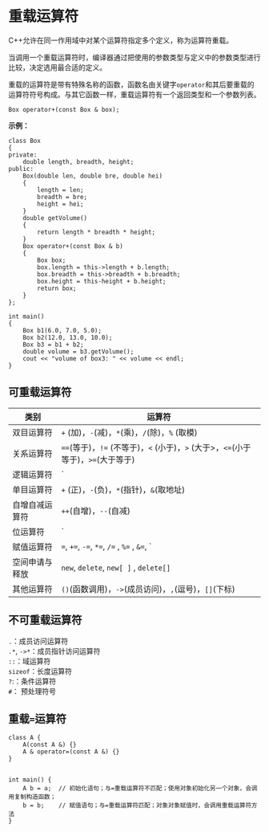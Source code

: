 
# 重载运算符

C++允许在同一作用域中对某个运算符指定多个定义，称为运算符重载。

当调用一个重载运算符时，编译器通过把使用的参数类型与定义中的参数类型进行比较，决定选用最合适的定义。

重载的运算符是带有特殊名称的函数，函数名由关键字`operator`和其后要重载的运算符符号构成。与其它函数一样，重载运算符有一个返回类型和一个参数列表。  
```
Box operator+(const Box & box);
```

**示例：**  
```
class Box
{
private:
    double length, breadth, height;
public:
    Box(double len, double bre, double hei)
    {
        length = len;
        breadth = bre;
        height = hei;
    }
    double getVolume()
    {
        return length * breadth * height;
    }
    Box operator+(const Box & b)
    {
        Box box;
        box.length = this->length + b.length;
        box.breadth = this->breadth + b.breadth;
        box.height = this-height + b.height;
        return box;
    }
};

int main()
{
    Box b1(6.0, 7.0, 5.0);
    Box b2(12.0, 13.0, 10.0);
    Box b3 = b1 + b2;
    double volume = b3.getVolume();
    cout << "volume of box3: " << volume << endl;
}
```

## 可重载运算符

|  类别  | 运算符  |
| --- | --- |
| 双目运算符 | `+` (加)，`-`(减)，`*`(乘)，`/`(除)，`%` (取模) |
| 关系运算符 | `==`(等于)，`!=` (不等于)，`<` (小于)，`>` (大于>，`<=`(小于等于)，`>=`(大于等于) |
| 逻辑运算符 | `||`(逻辑或)，`&&`(逻辑与)，`!`(逻辑非) |
| 单目运算符 | `+` (正)，`-`(负)，`*`(指针)，`&`(取地址) |
| 自增自减运算符 | `++`(自增)，`--`(自减) |
| 位运算符 | `|` (按位或)，`&` (按位与)，`~`(按位取反)，`^`(按位异或),，`<<` (左移)，`>>`(右移) |
| 赋值运算符 | `=`, `+=`, `-=`, `*=`, `/=` , `%=` , `&=`, `|=`, `^=`, `<<=`, `>>=` |
| 空间申请与释放 | `new`, `delete`, `new[ ]` , `delete[]` |
| 其他运算符 | `()`(函数调用)，`->`(成员访问)，`,`(逗号)，`[]`(下标) |

## 不可重载运算符
`.`：成员访问运算符  
`.*`, `->*`：成员指针访问运算符  
`::`：域运算符  
`sizeof`：长度运算符  
`?`:：条件运算符  
`#`： 预处理符号  

## 重载`=`运算符

```
class A {
    A(const A &) {}
    A & operator=(const A &) {}
}


int main() {
    A b = a;  // 初始化语句；与=重载运算符不匹配；使用对象初始化另一个对象，会调用复制构造函数；
    b = b;    // 赋值语句；与=重载运算符匹配；对象对象赋值时，会调用重载运算符方法
}
```

